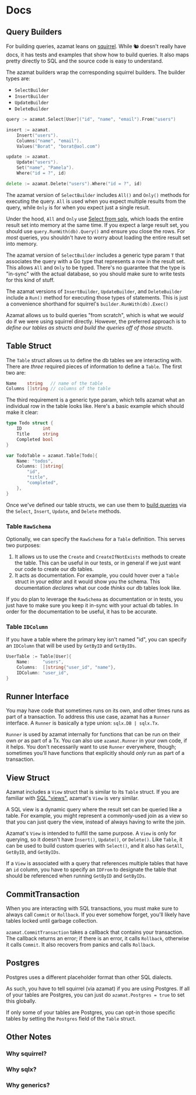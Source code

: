 # Docs

## Query Builders

For building queries, azamat leans on [squirrel](https://github.com/Masterminds/squirrel). While 🐿 doesn't really have docs, it has tests and examples that show how to build queries. It also maps pretty directly to SQL and the source code is easy to understand.

The azamat builders wrap the corresponding squirrel builders. The builder types are:

- `SelectBuilder`
- `InsertBuilder`
- `UpdateBuilder`
- `DeleteBuilder`

```go
query := azamat.Select[User]("id", "name", "email").From("users")

insert := azamat.
    Insert("users").
    Columns("name", "email").
    Values("Borat", "borat@aol.com")

update := azamat.
    Update("users").
    Set("name", "Pamela").
    Where("id = ?", id)

delete := azamat.Delete("users").Where("id = ?", id)
```

The azamat version of `SelectBuilder` includes `All()` and `Only()` methods for executing the query. `All` is used when you expect multiple results from the query, while `Only` is for when you expect just a single result.

Under the hood, `All` and `Only` use [Select from sqlx](http://jmoiron.github.io/sqlx/#getAndSelect), which loads the entire result set into memory at the same time. If you expect a large result set, you should use `query.RunWith(db).Query()` and ensure you close the rows. For _most_ queries, you shouldn't have to worry about loading the entire result set into memory.

The azamat version of `SelectBuilder` includes a generic type param `T` that associates the query with a Go type that represents a row in the result set. This allows `All` and `Only` to be typed. There's no guarantee that the type is "in-sync" with the actual database, so you should make sure to write tests for this kind of stuff.

The azamat versions of `InsertBuilder`, `UpdateBuilder`, and `DeleteBuilder` include a `Run()` method for executing those types of statements. This is just a convenience shorthand for squirrel's `builder.RunWith(db).Exec()`

Azamat allows us to build queries "from scratch", which is what we _would_ do if we were using squirrel directly. However, the preferred approach is to _define our tables as structs and build the queries off of those structs_.

## Table Struct

The `Table` struct allows us to define the db tables we are interacting with. There are _three_ required pieces of information to define a `Table`. The first two are:

```go
Name    string   // name of the table
Columns []string // columns of the table
```

The third requirement is a generic type param, which tells azamat what an individual row in the table looks like. Here's a basic example which should make it clear:

```go
type Todo struct {
    ID        int
    Title     string
    Completed bool
}

var TodoTable = azamat.Table[Todo]{
    Name: "todos",
    Columns: []string{
        "id",
        "title",
        "completed",
    },
}
```

Once we've defined our table structs, we can use them to [build queries](#query-builders) via the `Select`, `Insert`, `Update`, and `Delete` methods.

### Table `RawSchema`

Optionally, we can specify the `RawSchema` for a `Table` definition. This serves two purposes:

1. It allows us to use the `Create` and `CreateIfNotExists` methods to create the table. This can be useful in our tests, or in general if we just want our code to create our db tables.
1. It acts as documentation. For example, you could hover over a `Table` struct in your editor and it would show you the schema. This documentation _declares_ what our code _thinks_ our db tables look like.

If you do plan to leverage the `RawSchema` as documentation or in tests, you just have to make sure you keep it in-sync with your actual db tables. In order for the documentation to be useful, it has to be accurate.

### Table `IDColumn`

If you have a table where the primary key isn't named "id", you can specify an `IDColumn` that will be used by `GetByID` and `GetByIDs`.

```go
UserTable := Table[User]{
	Name:     "users",
	Columns:  []string{"user_id", "name"},
	IDColumn: "user_id",
}
```

## Runner Interface

You may have code that sometimes runs on its own, and other times runs as part of a transaction. To address this use case, azamat has a `Runner` interface. A `Runner` is basically a type union: `sqlx.DB | sqlx.Tx`.

`Runner` is used by azamat internally for functions that can be run on their own _or_ as part of a Tx. You can also use `azamat.Runner` in your own code, if it helps. You don't necessarily want to use `Runner` everywhere, though; sometimes you'll have functions that explicitly should _only_ run as part of a transaction.

## View Struct

Azamat includes a `View` struct that is similar to its `Table` struct. If you are familiar with [SQL "views"](https://www.w3schools.com/sql/sql_view.asp), azamat's `View` is very similar.

A SQL view is a dynamic query where the result set can be queried like a table. For example, you might represent a commonly-used join as a view so that you can just query the view, instead of always having to write the join.

Azamat's `View` is intended to fulfill the same purpose. A `View` is only for querying, so it doesn't have `Insert()`, `Update()`, or `Delete()`. Like `Table`, it can be used to build custom queries with `Select()`, and it also has `GetAll`, `GetByID`, and `GetByIDs`.

If a `View` is associated with a query that references multiple tables that have an `id` column, you have to specify an `IDFrom` to designate the table that should be referenced when running `GetByID` and `GetByIDs`.

## CommitTransaction

When you are interacting with SQL transactions, you must make sure to always call `Commit` or `Rollback`. If you ever somehow forget, you'll likely have tables locked until garbage collection.

`azamat.CommitTransaction` takes a callback that contains your transaction. The callback returns an error; if there is an error, it calls `Rollback`, otherwise it calls `Commit`. It also recovers from panics and calls `Rollback`.

## Postgres

Postgres uses a different placeholder format than other SQL dialects.

As such, you have to tell squirrel (via azamat) if you are using Postgres. If all of your tables are Postgres, you can just do `azamat.Postgres = true` to set this globally.

If only some of your tables are Postgres, you can opt-in those specific tables by setting the `Postgres` field of the `Table` struct.

## Other Notes

### Why squirrel?

### Why sqlx?

### Why generics?
